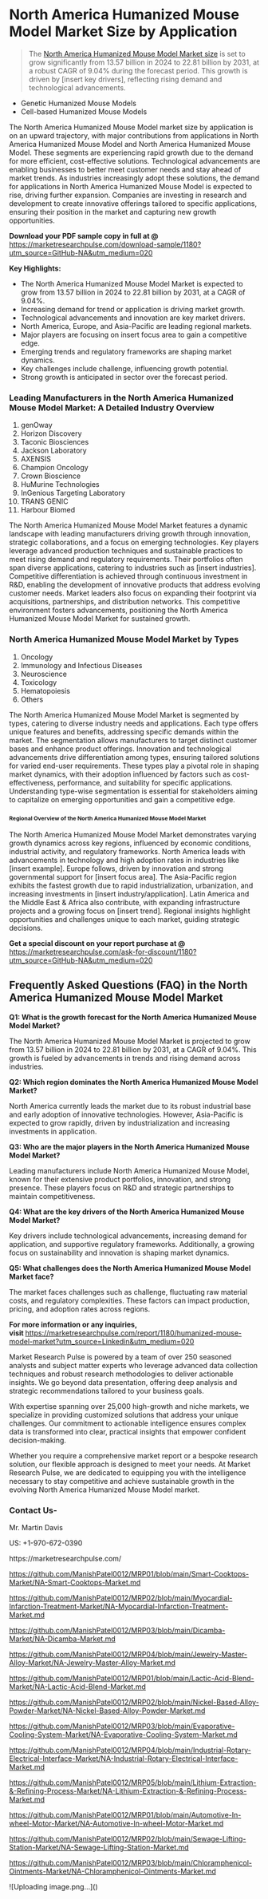 <h1>North America Humanized Mouse Model Market&nbsp;Size by Application</h1><blockquote><p>The <a href="https://marketresearchpulse.com/download-sample/1180?utm_source=GitHub-NA&amp;utm_medium=020">North America Humanized Mouse Model Market size</a> is set to grow significantly from 13.57 billion in 2024 to 22.81 billion by 2031, at a robust CAGR of 9.04% during the forecast period. This growth is driven by [insert key drivers], reflecting rising demand and technological advancements.</p></blockquote><ul><li>Genetic Humanized Mouse Models <li> Cell-based Humanized Mouse Models</li></ul><p>The North America Humanized Mouse Model market size by application is on an upward trajectory, with major contributions from applications in North America Humanized Mouse Model and North America Humanized Mouse Model. These segments are experiencing rapid growth due to the demand for more efficient, cost-effective solutions. Technological advancements are enabling businesses to better meet customer needs and stay ahead of market trends. As industries increasingly adopt these solutions, the demand for applications in North America Humanized Mouse Model is expected to rise, driving further expansion. Companies are investing in research and development to create innovative offerings tailored to specific applications, ensuring their position in the market and capturing new growth opportunities.</p><p><strong>Download your PDF sample copy in full at @ </strong><a href="https://marketresearchpulse.com/download-sample/1180?utm_source=GitHub-NA&amp;utm_medium=020">https://marketresearchpulse.com/download-sample/1180?utm_source=GitHub-NA&amp;utm_medium=020</a></p><p><strong>Key Highlights: </strong></p><ul><li>The North America Humanized Mouse Model Market is expected to grow from 13.57 billion in 2024 to 22.81 billion by 2031, at a CAGR of 9.04%.</li><li>Increasing demand for trend or application is driving market growth.</li><li>Technological advancements and innovation are key market drivers.</li><li>North America, Europe, and Asia-Pacific are leading regional markets.</li><li>Major players are focusing on insert focus area to gain a competitive edge.</li><li>Emerging trends and regulatory frameworks are shaping market dynamics.</li><li>Key challenges include challenge, influencing growth potential.</li><li>Strong growth is anticipated in sector over the forecast period.</li></ul><h3>Leading Manufacturers in the North America Humanized Mouse Model Market: A Detailed Industry Overview</h3><ol><li>genOway</li><li>Horizon Discovery</li><li>Taconic Biosciences</li><li>Jackson Laboratory</li><li>AXENSIS</li><li>Champion Oncology</li><li>Crown Bioscience</li><li>HuMurine Technologies</li><li>InGenious Targeting Laboratory</li><li>TRANS GENIC</li><li>Harbour Biomed</li></ol><div class="flex max-w-full flex-col flex-grow"><div class="min-h-8 text-message flex w-full flex-col items-end gap-2 whitespace-normal break-words [.text-message+&amp;]:mt-5" dir="auto" data-message-author-role="assistant" data-message-id="fd8432e4-4910-450d-b182-61b7bfb0a01f" data-message-model-slug="gpt-4o"><div class="flex w-full flex-col gap-1 empty:hidden first:pt-[3px]"><div class="markdown prose w-full break-words dark:prose-invert light"><p>The North America Humanized Mouse Model Market features a dynamic landscape with leading manufacturers driving growth through innovation, strategic collaborations, and a focus on emerging technologies. Key players leverage advanced production techniques and sustainable practices to meet rising demand and regulatory requirements. Their portfolios often span diverse applications, catering to industries such as [insert industries]. Competitive differentiation is achieved through continuous investment in R&amp;D, enabling the development of innovative products that address evolving customer needs. Market leaders also focus on expanding their footprint via acquisitions, partnerships, and distribution networks. This competitive environment fosters advancements, positioning the North America Humanized Mouse Model Market for sustained growth.</p></div></div></div></div><h3>North America Humanized Mouse Model Market by Types</h3><ol><li>Oncology <li> Immunology and Infectious Diseases <li> Neuroscience <li> Toxicology <li> Hematopoiesis <li> Others</li></ol><div class="flex max-w-full flex-col flex-grow"><div class="min-h-8 text-message flex w-full flex-col items-end gap-2 whitespace-normal break-words [.text-message+&amp;]:mt-5" dir="auto" data-message-author-role="assistant" data-message-id="084470be-0bb7-4664-bddf-5156b4f41249" data-message-model-slug="gpt-4o-mini"><div class="flex w-full flex-col gap-1 empty:hidden first:pt-[3px]"><div class="markdown prose w-full break-words dark:prose-invert light"><p>The North America Humanized Mouse Model Market is segmented by types, catering to diverse industry needs and applications. Each type offers unique features and benefits, addressing specific demands within the market. The segmentation allows manufacturers to target distinct customer bases and enhance product offerings. Innovation and technological advancements drive differentiation among types, ensuring tailored solutions for varied end-user requirements. These types play a pivotal role in shaping market dynamics, with their adoption influenced by factors such as cost-effectiveness, performance, and suitability for specific applications. Understanding type-wise segmentation is essential for stakeholders aiming to capitalize on emerging opportunities and gain a competitive edge.</p></div></div></div></div><h3><span style="font-size: 11px;">Regional Overview of the North America Humanized Mouse Model Market</span></h3><div class="flex max-w-full flex-col flex-grow"><div class="min-h-8 text-message flex w-full flex-col items-end gap-2 whitespace-normal break-words [.text-message+&amp;]:mt-5" dir="auto" data-message-author-role="assistant" data-message-id="e9038762-ce64-4e30-91c9-9bd413514231" data-message-model-slug="gpt-4o-mini"><div class="flex w-full flex-col gap-1 empty:hidden first:pt-[3px]"><div class="markdown prose w-full break-words dark:prose-invert light"><p>The North America Humanized Mouse Model Market demonstrates varying growth dynamics across key regions, influenced by economic conditions, industrial activity, and regulatory frameworks. North America leads with advancements in technology and high adoption rates in industries like [insert example]. Europe follows, driven by innovation and strong governmental support for [insert focus area]. The Asia-Pacific region exhibits the fastest growth due to rapid industrialization, urbanization, and increasing investments in [insert industry/application]. Latin America and the Middle East &amp; Africa also contribute, with expanding infrastructure projects and a growing focus on [insert trend]. Regional insights highlight opportunities and challenges unique to each market, guiding strategic decisions.</p></div></div></div></div><p><strong>Get a special discount on your report purchase at @ </strong><a href="https://marketresearchpulse.com/ask-for-discount/1180?utm_source=GitHub-NA&amp;utm_medium=020">https://marketresearchpulse.com/ask-for-discount/1180?utm_source=GitHub-NA&amp;utm_medium=020</a></p><h2>Frequently Asked Questions (FAQ) in the North America Humanized Mouse Model Market</h2><p><strong>Q1: What is the growth forecast for the North America Humanized Mouse Model Market?</strong></p><p>The North America Humanized Mouse Model Market is projected to grow from 13.57 billion in 2024 to 22.81 billion by 2031, at a CAGR of 9.04%. This growth is fueled by advancements in trends and rising demand across industries.</p><p><strong>Q2: Which region dominates the North America Humanized Mouse Model Market?</strong></p><p>North America currently leads the market due to its robust industrial base and early adoption of innovative technologies. However, Asia-Pacific is expected to grow rapidly, driven by industrialization and increasing investments in application.</p><p><strong>Q3: Who are the major players in the North America Humanized Mouse Model Market?</strong></p><p>Leading manufacturers include North America Humanized Mouse Model, known for their extensive product portfolios, innovation, and strong presence. These players focus on R&amp;D and strategic partnerships to maintain competitiveness.</p><p><strong>Q4: What are the key drivers of the North America Humanized Mouse Model Market?</strong></p><p>Key drivers include technological advancements, increasing demand for application, and supportive regulatory frameworks. Additionally, a growing focus on sustainability and innovation is shaping market dynamics.</p><p><strong>Q5: What challenges does the North America Humanized Mouse Model Market face?</strong></p><p>The market faces challenges such as challenge, fluctuating raw material costs, and regulatory complexities. These factors can impact production, pricing, and adoption rates across regions.</p><p><strong>For more information or any inquiries, visit&nbsp;</strong><a href="https://marketresearchpulse.com/report/1180/humanized-mouse-model-market?utm_source=Linkedin&utm_medium=020">https://marketresearchpulse.com/report/1180/humanized-mouse-model-market?utm_source=Linkedin&utm_medium=020</a></p><p>Market Research Pulse is powered by a team of over 250 seasoned analysts and subject matter experts who leverage advanced data collection techniques and robust research methodologies to deliver actionable insights. We go beyond data presentation, offering deep analysis and strategic recommendations tailored to your business goals.</p><p>With expertise spanning over 25,000 high-growth and niche markets, we specialize in providing customized solutions that address your unique challenges. Our commitment to actionable intelligence ensures complex data is transformed into clear, practical insights that empower confident decision-making.</p><p>Whether you require a comprehensive market report or a bespoke research solution, our flexible approach is designed to meet your needs. At Market Research Pulse, we are dedicated to equipping you with the intelligence necessary to stay competitive and achieve sustainable growth in the evolving North America Humanized Mouse Model market.</p><h3><strong>Contact Us-</strong></h3><p>Mr. Martin Davis</p><p>US: +1-970-672-0390</p><p>https://marketresearchpulse.com/</p><p><a href="https://github.com/ManishPatel0012/MRP01/blob/main/Smart-Cooktops-Market/NA-Smart-Cooktops-Market.md">https://github.com/ManishPatel0012/MRP01/blob/main/Smart-Cooktops-Market/NA-Smart-Cooktops-Market.md</a></p><p><a href="https://github.com/ManishPatel0012/MRP02/blob/main/Myocardial-Infarction-Treatment-Market/NA-Myocardial-Infarction-Treatment-Market.md">https://github.com/ManishPatel0012/MRP02/blob/main/Myocardial-Infarction-Treatment-Market/NA-Myocardial-Infarction-Treatment-Market.md</a></p><p><a href="https://github.com/ManishPatel0012/MRP03/blob/main/Dicamba-Market/NA-Dicamba-Market.md">https://github.com/ManishPatel0012/MRP03/blob/main/Dicamba-Market/NA-Dicamba-Market.md</a></p><p><a href="https://github.com/ManishPatel0012/MRP04/blob/main/Jewelry-Master-Alloy-Market/NA-Jewelry-Master-Alloy-Market.md">https://github.com/ManishPatel0012/MRP04/blob/main/Jewelry-Master-Alloy-Market/NA-Jewelry-Master-Alloy-Market.md</a></p><p><a href="https://github.com/ManishPatel0012/MRP01/blob/main/Lactic-Acid-Blend-Market/NA-Lactic-Acid-Blend-Market.md">https://github.com/ManishPatel0012/MRP01/blob/main/Lactic-Acid-Blend-Market/NA-Lactic-Acid-Blend-Market.md</a></p><p><a href="https://github.com/ManishPatel0012/MRP02/blob/main/Nickel-Based-Alloy-Powder-Market/NA-Nickel-Based-Alloy-Powder-Market.md">https://github.com/ManishPatel0012/MRP02/blob/main/Nickel-Based-Alloy-Powder-Market/NA-Nickel-Based-Alloy-Powder-Market.md</a></p><p><a href="https://github.com/ManishPatel0012/MRP03/blob/main/Evaporative-Cooling-System-Market/NA-Evaporative-Cooling-System-Market.md">https://github.com/ManishPatel0012/MRP03/blob/main/Evaporative-Cooling-System-Market/NA-Evaporative-Cooling-System-Market.md</a></p><p><a href="https://github.com/ManishPatel0012/MRP04/blob/main/Industrial-Rotary-Electrical-Interface-Market/NA-Industrial-Rotary-Electrical-Interface-Market.md">https://github.com/ManishPatel0012/MRP04/blob/main/Industrial-Rotary-Electrical-Interface-Market/NA-Industrial-Rotary-Electrical-Interface-Market.md</a></p><p><a href="https://github.com/ManishPatel0012/MRP05/blob/main/Lithium-Extraction-&-Refining-Process-Market/NA-Lithium-Extraction-&-Refining-Process-Market.md">https://github.com/ManishPatel0012/MRP05/blob/main/Lithium-Extraction-&-Refining-Process-Market/NA-Lithium-Extraction-&-Refining-Process-Market.md</a></p><p><a href="https://github.com/ManishPatel0012/MRP01/blob/main/Automotive-In-wheel-Motor-Market/NA-Automotive-In-wheel-Motor-Market.md">https://github.com/ManishPatel0012/MRP01/blob/main/Automotive-In-wheel-Motor-Market/NA-Automotive-In-wheel-Motor-Market.md</a></p><p><a href="https://github.com/ManishPatel0012/MRP02/blob/main/Sewage-Lifting-Station-Market/NA-Sewage-Lifting-Station-Market.md">https://github.com/ManishPatel0012/MRP02/blob/main/Sewage-Lifting-Station-Market/NA-Sewage-Lifting-Station-Market.md</a></p><p><a href="https://github.com/ManishPatel0012/MRP03/blob/main/Chloramphenicol-Ointments-Market/NA-Chloramphenicol-Ointments-Market.md">https://github.com/ManishPatel0012/MRP03/blob/main/Chloramphenicol-Ointments-Market/NA-Chloramphenicol-Ointments-Market.md</a></p>
![Uploading image.png…]()
